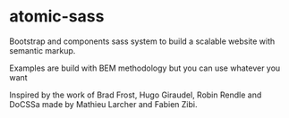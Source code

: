 atomic-sass
===========

Bootstrap and components sass system to build a scalable website with semantic markup.

Examples are build with BEM methodology but you can use whatever you want

Inspired by the work of Brad Frost, Hugo Giraudel, Robin Rendle and DoCSSa made by Mathieu Larcher and Fabien Zibi.
